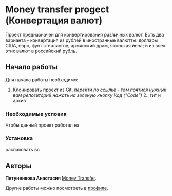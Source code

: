 
# Money transfer progect (Конвертация валют)

Проект предназначен для конвертирования различных валют. Есть два варианта - конвертация из рублей в иностранные валютты: доллары США, евро, фунт стерлингов, армянский драм, японская йена; и из всех этих валют в российский рубль.

## Начало работы

Для начала работы необходимо:
1. Клонировать проект из [Git](https://github.com/apetunenkovaa).
*перейти по ссылке - там поятися нужный вам репозиторий*
*нажать на зеленую кнопку Код ("Code")*
2.. 
гит и архив

### Необходимые условия

Чтобы данный проект работал на 

### Установка

распаковать 
вс


## Авторы

 **Петуненкова Анастасия** [Money Transfer](https://github.com/apetunenkovaa/money-transfer).

Другие работы можно посмотреть в [профиле](https://github.com/apetunenkovaa).
